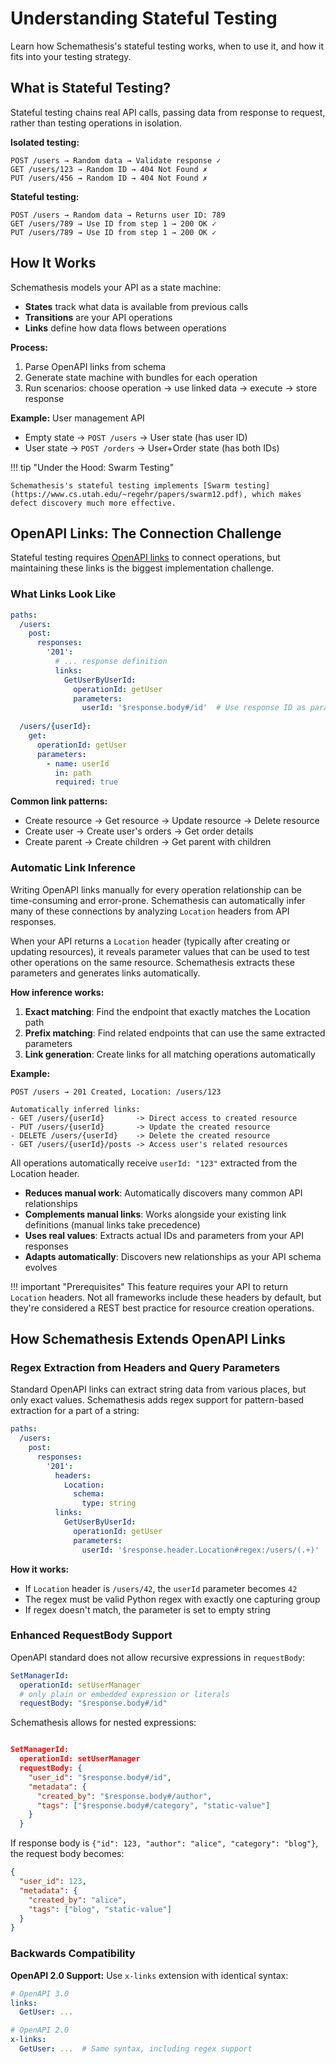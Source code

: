 # Understanding Stateful Testing

Learn how Schemathesis's stateful testing works, when to use it, and how it fits into your testing strategy.

## What is Stateful Testing?

Stateful testing chains real API calls, passing data from response to request, rather than testing operations in isolation.

**Isolated testing:**
```
POST /users → Random data → Validate response ✓
GET /users/123 → Random ID → 404 Not Found ✗
PUT /users/456 → Random ID → 404 Not Found ✗
```

**Stateful testing:**
```
POST /users → Random data → Returns user ID: 789
GET /users/789 → Use ID from step 1 → 200 OK ✓ 
PUT /users/789 → Use ID from step 1 → 200 OK ✓
```

## How It Works

Schemathesis models your API as a state machine:

- **States** track what data is available from previous calls
- **Transitions** are your API operations  
- **Links** define how data flows between operations

**Process:**

1. Parse OpenAPI links from schema
2. Generate state machine with bundles for each operation
3. Run scenarios: choose operation -> use linked data -> execute -> store response

**Example:** User management API

- Empty state -> `POST /users` -> User state (has user ID)
- User state -> `POST /orders` -> User+Order state (has both IDs)

!!! tip "Under the Hood: Swarm Testing"

    Schemathesis's stateful testing implements [Swarm testing](https://www.cs.utah.edu/~regehr/papers/swarm12.pdf), which makes defect discovery much more effective.

## OpenAPI Links: The Connection Challenge

Stateful testing requires [OpenAPI links](https://swagger.io/docs/specification/links/) to connect operations, but maintaining these links is the biggest implementation challenge.

### What Links Look Like

```yaml
paths:
  /users:
    post:
      responses:
        '201':
          # ... response definition
          links:
            GetUserByUserId:
              operationId: getUser
              parameters:
                userId: '$response.body#/id'  # Use response ID as parameter
  
  /users/{userId}:
    get:
      operationId: getUser
      parameters:
        - name: userId
          in: path
          required: true
```

**Common link patterns:**

- Create resource → Get resource → Update resource → Delete resource
- Create user → Create user's orders → Get order details
- Create parent → Create children → Get parent with children

### Automatic Link Inference

Writing OpenAPI links manually for every operation relationship can be time-consuming and error-prone. Schemathesis can automatically infer many of these connections by analyzing `Location` headers from API responses.

When your API returns a `Location` header (typically after creating or updating resources), it reveals parameter values that can be used to test other operations on the same resource. Schemathesis extracts these parameters and generates links automatically.

**How inference works:**

1. **Exact matching**: Find the endpoint that exactly matches the Location path
2. **Prefix matching**: Find related endpoints that can use the same extracted parameters  
3. **Link generation**: Create links for all matching operations automatically

**Example:**

```
POST /users → 201 Created, Location: /users/123

Automatically inferred links:
- GET /users/{userId}       -> Direct access to created resource
- PUT /users/{userId}       -> Update the created resource
- DELETE /users/{userId}    -> Delete the created resource
- GET /users/{userId}/posts -> Access user's related resources
```

All operations automatically receive `userId: "123"` extracted from the Location header.

- **Reduces manual work**: Automatically discovers many common API relationships
- **Complements manual links**: Works alongside your existing link definitions (manual links take precedence)
- **Uses real values**: Extracts actual IDs and parameters from your API responses
- **Adapts automatically**: Discovers new relationships as your API schema evolves

!!! important "Prerequisites"
    This feature requires your API to return `Location` headers. Not all frameworks include these headers by default, but they're considered a REST best practice for resource creation operations.

## How Schemathesis Extends OpenAPI Links

### Regex Extraction from Headers and Query Parameters

Standard OpenAPI links can extract string data from various places, but only exact values. Schemathesis adds regex support for pattern-based extraction for a part of a string:

```yaml
paths:
  /users:
    post:
      responses:
        '201':
          headers:
            Location:
              schema:
                type: string
          links:
            GetUserByUserId:
              operationId: getUser
              parameters:
                userId: '$response.header.Location#regex:/users/(.+)'
```

**How it works:**

- If `Location` header is `/users/42`, the `userId` parameter becomes `42`
- The regex must be valid Python regex with exactly one capturing group
- If regex doesn't match, the parameter is set to empty string

### Enhanced RequestBody Support

OpenAPI standard does not allow recursive expressions in `requestBody`:

```yaml
SetManagerId:
  operationId: setUserManager
  # only plain or embedded expression or literals
  requestBody: "$response.body#/id"
```

Schemathesis allows for nested expressions:

```json

SetManagerId:
  operationId: setUserManager
  requestBody: {
    "user_id": "$response.body#/id",
    "metadata": {
      "created_by": "$response.body#/author",
      "tags": ["$response.body#/category", "static-value"]
    }
  }
```

If response body is `{"id": 123, "author": "alice", "category": "blog"}`, the request body becomes:

```json
{
  "user_id": 123,
  "metadata": {
    "created_by": "alice",
    "tags": ["blog", "static-value"]
  }
}
```

### Backwards Compatibility

**OpenAPI 2.0 Support:** Use `x-links` extension with identical syntax:
```yaml
# OpenAPI 3.0
links:
  GetUser: ...

# OpenAPI 2.0
x-links:
  GetUser: ...  # Same syntax, including regex support
```
